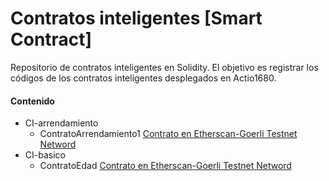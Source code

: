 # Contratos inteligentes [Smart Contract]
Repositorio de contratos inteligentes en Solidity. El objetivo es registrar los códigos de los contratos inteligentes desplegados en Actio1680. 

#### Contenido 

- CI-arrendamiento
  - ContratoArrendamiento1 [Contrato en Etherscan-Goerli Testnet Netword](https://goerli.etherscan.io/address/0x82b0bbb6088aee6f4f433efab1502838262ad6af)
- CI-basico
  - ContratoEdad [Contrato en Etherscan-Goerli Testnet Netword](https://goerli.etherscan.io/address/0xc2dd630288b2b65ec8afe506a82b3577bf3c0fbe)

